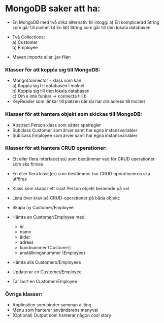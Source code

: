 # MongoDB saker att ha:
- En MongoDB med två olika alternativ till inlogg:
  a) En komplicerad String som går till molnet
  b) En lätt String som går till den lokala databasen

- Två Collections:  
  a) Customer  
  b) Employee
- Maven imports eller .jar-filen

### Klasser för att koppla sig till MongoDB:
- MongoConnector - klass som kan:  
  a) Koppla sig till databasen i molnet  
  b) Koppla sig till den lokala databasen  
  c) Om a inte funkar -> connecta till b  
- KeyReader som länkar till platsen där du har din adress till molnet

### Klasser för att hantera objekt som skickas till MongoDB:
- Abstract Person klass som sätter spelregler
- Subclass Customer som ärver samt har egna instansvariabler
- Sublcass Employee som ärver samt har egna instansvariabler

### Klasser för att hantera CRUD operationer:
- Ett eller flera Interface(:es) som bestämmer vad  för CRUD operationer som ska finnas
- En eller flera klass(er) som bestämmer hur  CRUD operationerna ska utföras
- Klass som skapar ett visst Person objekt beroende på val

- Lista över krav på CRUD-operationer på båda objekt:
- Skapa ny Customer/Employee
- Hämta en Customer/Employee med
    -  id
    - namn
    - ålder
    - adress
    - kundnummer (Customer)
    - anställningsnummer (Employee)
- Hämta alla Customers/Employees
- Updaterar en Customer/Employee
- Tar bort en Customer/Employee

### Övriga klasser:
- Application som binder samman allting
- Menu som hanterar användarens menyval
- (Optional) Output som hanterar någon cool story